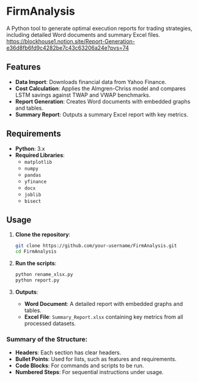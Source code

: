 # FirmAnalysis

A Python tool to generate optimal execution reports for trading strategies, including detailed Word documents and summary Excel files.
https://blockhouse1.notion.site/Report-Generation-e36d8fb6fd9c4282be7c43c63206a24e?pvs=74

## Features

- **Data Import**: Downloads financial data from Yahoo Finance.
- **Cost Calculation**: Applies the Almgren-Chriss model and compares LSTM savings against TWAP and VWAP benchmarks.
- **Report Generation**: Creates Word documents with embedded graphs and tables.
- **Summary Report**: Outputs a summary Excel report with key metrics.

## Requirements

- **Python**: 3.x
- **Required Libraries**: 
  - `matplotlib`
  - `numpy`
  - `pandas`
  - `yfinance`
  - `docx`
  - `joblib`
  - `bisect`

## Usage

1. **Clone the repository**:

    ```bash
    git clone https://github.com/your-username/FirmAnalysis.git
    cd FirmAnalysis
    ```

2. **Run the scripts**:

    ```bash
    python rename_xlsx.py
    python report.py
    ```

3. **Outputs**:

    - **Word Document**: A detailed report with embedded graphs and tables.
    - **Excel File**: `Summary_Report.xlsx` containing key metrics from all processed datasets.


### Summary of the Structure:
- **Headers**: Each section has clear headers.
- **Bullet Points**: Used for lists, such as features and requirements.
- **Code Blocks**: For commands and scripts to be run.
- **Numbered Steps**: For sequential instructions under usage.
